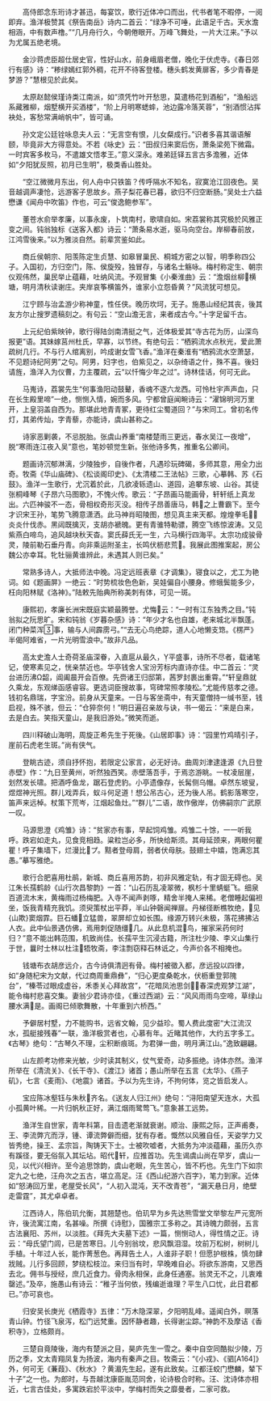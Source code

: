 <!-- { "loadSidebar": true } -->
　　高侍郎念东珩诗才甚迅，每宴饮，歌行近体冲口而出，代书者笔不暇停，一阅即弃。渔洋极赞其《祭告南岳》诗内二首云：“绿净不可唾，此语足千古。天水澹相涵，中有数声橹。”“几月舟行久，今朝倦眼开。万峰飞舞处，一片大江来。”予以为尤属五绝老境。

　　金沙蒋虎臣超仕居史官，性好山水，前身峨眉老僧，晚化于伏虎寺。《春日郊行有感》诗：“糁绿嫣红郭外稠，花开不待客登楼。穗头鹤发黄扉客，多少青春是梦游？”慧根见於此矣。

　　太原赵懿侯瑾诗类江南派，如“须凭竹叶开愁思，莫遣杨花到酒船”，“渔船远系藏雅柳，烟墅横开买酒楼”，“阶上月明寒蟋蟀，池边露冷落芙蓉”，“别酒惯沾挥袂处，客愁常满峭帆中”，皆可诵。

　　孙文定公廷铨咏息夫人云：“无言空有恨，儿女粲成行。”识者多喜其谐语解颐，毕竟非大方得意处。不若《咏史》云：“田叔归来窦后伤，萧条梁苑下微霜。一时宾客多枚马，不遣雄文悟孝王。”意义深永。难弟廷铎五言古多澹雅，近体如“夕阳犹反照，初月已生明”，极类香山胜处。

　　“空江微微月东出，何人舟中只铁笛？传呼隔水不知名，寂寞沧江回夜色。吴音越调声凄怆，远游客子思故乡。燕子梨花春已暮，欲归不归空断肠。”吴处士六益懋谦《闻舟中吹笛》作也，可云“俊逸鲍参军”。

　　董苍水俞举孝廉，以事永废，卜筑南村，歌啸自如。宋荔裳称其究极於风雅正变之间。钝翁独标《送客入都》诗云：“萧条易水逝，驱马向空台。岸柳春前放，江鸿雪後来。”以为雅淡自然。前辈赏鉴如此。

　　商丘侯朝宗、阳羡陈定生贞慧、如皋冒巢民、桐城方密之以智，明季称四公子。入国初，方归空门，陈、侯旋殁，独冒存，与诸名士觞咏。梅村称定生、朝宗仪观伟然，巢民举止蕴藉，吐纳风流。予观冒集《小秦淮曲》云：“澹烟丝柳横塘，明月清秋读谢庄。夹岸哀筝横笛外，谁家小立怨昏黄？”风流犹可想见。

　　江宁顾与治孟游少称神童，性任侠。晚历坎坷，无子。施愚山经纪其丧，後其友方尔止搜罗遗稿刻之。有句云：“空山澹无言，来者成古今。”十字足留千古。

　　上元纪伯紫映钟，歌行得陆剑南清挺之气，近体极爱其“寺古花为历，山深鸟报更”语。其妹嫁莒州杜氏，早寡，以节终。有绝句云：“栖鸦流水点秋光，爱此萧疏树几行。不与行人绾离别，吟成谢女雪飞香。”渔洋在秦淮有“栖鸦流水空萧瑟，不见题诗纪阿男”之句。阿男，妇字也，伯紫见之，以杂绮语之什，殊不喜。後妇请旌，渔洋入为仪曹，力主覆疏，云“以忏悔少年之过”。诗林佳话，何可无此。

　　马嵬诗，荔裳先生“何事渔阳动鼓鼙，香魂不逐六龙西。可怜杜宇声声血，只在长生殿里啼”一绝，恻恻入情，婉而多风。宁都曾庭闻畹诗云：“濯锦明河万里开，上皇羽盖自西为。那堪此地青青冢，更待红尘蜀道回？”与宋同工。曾初名传灯，其弟传灿，字青藜，亦能诗，虞山甚称之。

　　诗家恶剿袭，不忌脱胎。张虞山养重“南楼楚雨三更远，春水吴江一夜增”，脱“寒雨连江夜入吴”意也，笔妙顿觉生新。张他诗多隽，推重名公卿间。

　　题画诗沉郁淋漓，少陵独步，自後作者，凡遇珍玩碑碣，多师其意，用全力出奇。牧斋《华山庙碑》、《松谈阁印史》、《太清楼二王法帖》三歌，心摹韩、苏《石鼓》。渔洋一生歌行，尤沉着於此，几欲凌轹遗山、道园，追攀东坡、山谷。其徒张桐峰琴《子昂六马图歌》，不愧火传。歌云：“子昂画马能画骨，轩轩纸上真龙出。六匹神骏不一态，骨相权奇形灭没。相传子昂善唐马，韩之上曹霸下。至今才识宋王孙，笔势飞腾意潇洒。此马神肖昭陵图，想见真主来天都。煌煌拳毛，炎炎什伐赤。黑闼既擒灭，支胡亦褫魄。更有青骓特勒骠，腾空飞练惊波涛。又见紫燕白啼鸟，追风越块秋天杳。窦氏薛氏无一生，六马横行四海平。太宗功成骏骨灵，陵前勒石垂丹青。向非乘运附圣主，长鸣伏枥悲荒。我展此图推案起，房公魏公亦幸耳。牝牡骊黄谁辨此，未遇其人则已矣。”

　　常熟多诗人，大抵师法中晚。冯定远班表章《才调集》，寝食以之，尤工为艳词。如《题画屏》一绝云：“时势梳妆色色新，吴娃偏自小腰身。修蛾鬓能多少，枉向阳林赋《洛神》。”陆敕先贻典所称美刺有体，可见一斑。

　　康熙初，孝廉长洲宋既庭实颖最腾誉。尤悔云：“一时有江东独秀之目。”钝翁拟之阮思旷。宋和钝翁《岁暮杂感》诗：“年少才名也自雄，老来城北半飘蓬。闭门种菜浑事，输与人间霹雳弓。”“去无心鸟绝踪，道人心地懒支筇。《楞严》半偈阿难省，一片光明雪浪中。”故非凡品。

　　高太史澹人士奇荷圣庙深眷，入直扈从最久，平盛事，诗所不尽者，载诸笔记，使寒素见之，恍亲禁近也。华亭钱舍人宝汾芳标内直诗亦佳。中二首云：“灵台进历沸Ω韶，阊阖晨开会百僚。先赍诸王归邸第，茜罗封裹出重霄。”“轩皇鼎就久乘龙，东观绨函感睿容。更选词臣搜故事，穹碑常照孝陵松。”尤能传慈孝之德。钱初名鼎瑞，字宝汾。前身从天童来。一日与客坐斋中，有天童僧持一缄书至，钱启视，殊不骇，但云：“仓猝奈何！”明日遍召亲故与诀，书一偈云：“来是白来，去是白去。笑指天童山，是我旧游处。”微笑而逝。

　　四川释破山海明，周旋正希先生于死後。《山居即事》诗：“园里竹鸡晴引子，崖前石虎老生斑。”尚有侠气。

　　登眺古迹，须自抒怀抱，若限定公家言，必无好诗。曲周刘津逮逢源《九日登赤壁》作：“九日至黄州，听然独西笑。赤壁落吾手，于焉恣游眺。一杖凌层崖，划然发长啸。把酒呼鱼龙，踞石登虎豹。小亭遗像存，长髯侧乌帽。卓然东坡叟，煜煜神光照。群儿戏弄兵，蚁斗何足道！想公吊古心，还为後人吊。鹤影落寒空，笛声来远棹。杖策下荒岑，江烟起鱼灶。”“群儿”二语，故作傲岸，仿佛嗣宗广武原一叹。

　　马源思澄《鸡雏》诗：“贫家亦有事，早起饲鸡雏。鸡雏二十馀，一一听我呼。跌宕如走丸，见食竞相趋。粱粒岂必多，所快给斯须。其母延颈来，两眼何瞿瞿！呼子集墙下，烂漫比プ。黠者登母肩，弱者伏母肤。鼓翅土中嬉，饱满忘其愚。”摹写雅绝。

　　歌行合肥喜用杜鹃，新城、商丘喜用苏韵，初非风雅定轨，有才固无碍也。吴江朱长孺鹤龄《山行次昌黎韵》一首：“山石历乱凌翠微，枫杉十里蜻蜓飞。细泉百道流木末，黄梅雨过杨梅肥。入寺不闻声剥啄，精舍半掩人来稀。老僧睡起偏袒坐，饭我青精充我饥。须臾策杖出平莽，半山钟磬闻禅扉。丹梯径断樵牧绝，见{山欺}窦烟霏。巨石蟠立猛兽，翠屏却立如长围。缘源万转兴未极，落花拂拂沾人衣。此中仙景遇仿佛，焉用刺促随缰几。从此息机混鸟，摧家采药何时归？”意不能出韩范围，机致尚佳。长孺平生沉浸古籍，所注杜少陵、李义山集行于世，曩时士林以杜注牾牧斋，李注剽窃释石林诋之，今声价各不相掩也。

　　钱塘布衣胡彦远介，古今诗俱清迥有骨。梅村被徵入都，彦远投以四律，如“身随杞宋为文献，代过商周重鼎彝”，“归心更度桑乾水，伏枥重登郭隗台”，“榛苓过眼成虚谷，禾黍关心拜故宫”，“花暗凤池思剑，春深虎观梦江湖”，能令梅村悲喜交集。妻翁少君诗亦佳，《重过西湖》云：“风风雨雨鸟空啼，草绿山腰水满是。画阁已倾歌舞散，十年重到六桥西。”

　　予僻居村墅，力不能购书，远省文翰，见少益珍。蜀人费此度密“大江流汉水，孤艇接残春”一联，渔洋极赏者也，心慕有年。近睹其他作，大约五字多工。《古琴》绝句：“古琴久不理，尘积断痕斑。为君弹一曲，明月满江山。”逸致翩翩。

　　山左颜考功修来光敏，少时读其制义，仗气爱奇，动多振绝。诗体亦然。渔洋所举在《清流关》、《长干寺》、《渡江》诸首；愚山所举在五言《太华》、《燕子矶》，七言《麦雨》、《地震》诸首。予以为先生诗，不拘何体，览之皆启发人。

　　宝应陈冰壑钰与朱秋齐名。《送友人归江州》绝句：“浔阳南望天连水，大孤小孤黄叶稀。一片归帆秋正好，满江烟雨鹭莺飞。”意象甚工远势。

　　渔洋生自世家，青年科第，目击遗老渐就衰谢。顺治、康熙之际，正声甫奏，王、李流弊亢而浮，锺、谭流弊僻而细，犹有存者。慨然以风雅自任，天姿学力又皆秀绝，操王、孟宗旨，陶铸天下士。士被吹嘘者，大抵务为冲淡蕴藉，虽历久亦有蹊径，要无俗氛入其坛坫。昭代轩，应推首功。先生谒虞山尚在早岁，虞山一见，以代兴相许。至今追思馀韵，虞山老眼，先生苦心，皆不朽也。先生门下如宗定九之七绝，汪舟次之五古，堪立高足。汪《西山纪游六百字》，笔力到家。近体如“怒涛回万里，老屋受长风”，“人初入混沌，天不改青苍”，“漏天悬日月，绝壁走雷霆”，其尤卓卓者。

　　江西诗人，陈伯玑允衡，其翘楚也。伯玑早为乡先达熊雪堂文举黎左严元宽所许，後流寓江南，名甚噪。所撰《诗慰》，国雅宗工多称之。其诗魄力颇弱，五言古法襄阳、苏州，以淡胜。《拜先大夫墓下述》一篇，恻恻动人，得性情之正。诗云：“母氏望门闾，已是苦寒日。儿今别翁坟，悲风飘泪湿。坟前万松树，树树儿手植。十年过人长，能作菁葱色。再拜告土人，人谁非子职！但愿护根株，慎勿肆戕贼。儿行多回顾，梦绕松枝泣。来归当有时，早晚难自必。将欲东游南，又思西去北。佣书与授经，庶几近食力。骨肉永相保，此身任通塞。翁灵无不之，儿衷难罄述。”及卒，施愚山有诗云：“稚子当何依，残编逝谁理？平生八口忧，此日君都已。”亦可哀也。

　　归安吴长庚光《栖霞寺》五律：“万木隐深翠，夕阳明乱峰。遥闻白外，暝落青山钟。竹径飞泉泻，松门远梵重。因怀静者趣，长得谢尘踪。”神韵不及摩诘《香积寺》，立格颇肖。

　　三楚自竟陵後，海内有楚派之目，昊庐先生一雪之。秦中自空同酷拟少陵，万历之季，文太青翔凤复为扬波，海内有秦声之目。牧斋云：“《小戎》、《驷[A164]》外，何可无《蒹葭》、《秋水》？黄湄先生起，遂有此致矣。江都汪蛟门懋麟，辇下十子”之一也。为郎时，与吾越沈康臣胤范同舍，论诗极合时称。汪、沈诗体亦相近，七言古佳处，多寓跌宕於平淡中，学梅村而失之靡曼者，二家可救。

